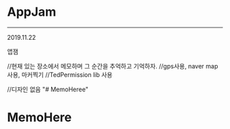 # AppJam

---
2019.11.22

앱잼

 //현재 있는 장소에서 메모하며 그 순간을 추억하고 기억하자.
 //gps사용, naver map사용, 마커찍기
 //TedPermission lib 사용
 
 //디자인 없음
"# MemoHeree" 
# MemoHere
